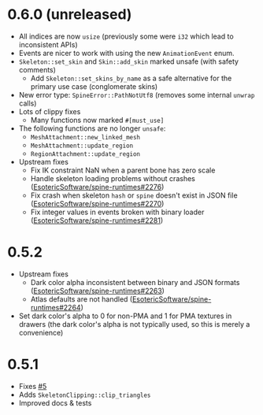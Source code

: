 # 0.6.0 (unreleased)
- All indices are now `usize` (previously some were `i32` which lead to inconsistent APIs)
- Events are nicer to work with using the new `AnimationEvent` enum.
- `Skeleton::set_skin` and `Skin::add_skin` marked unsafe (with safety comments)
  - Add `Skeleton::set_skins_by_name` as a safe alternative for the primary use case (conglomerate skins)
- New error type: `SpineError::PathNotUtf8` (removes some internal `unwrap` calls)
- Lots of clippy fixes
  - Many functions now marked `#[must_use]`
- The following functions are no longer `unsafe`:
  - `MeshAttachment::new_linked_mesh`
  - `MeshAttachment::update_region`
  - `RegionAttachment::update_region`
- Upstream fixes
  - Fix IK constraint NaN when a parent bone has zero scale
  - Handle skeleton loading problems without crashes ([EsotericSoftware/spine-runtimes#2276](https://github.com/EsotericSoftware/spine-runtimes/pull/2276))
  - Fix crash when skeleton `hash` or `spine` doesn't exist in JSON file ([EsotericSoftware/spine-runtimes#2270](https://github.com/EsotericSoftware/spine-runtimes/pull/2270))
  - Fix integer values in events broken with binary loader ([EsotericSoftware/spine-runtimes#2281](https://github.com/EsotericSoftware/spine-runtimes/issues/2281))

# 0.5.2
- Upstream fixes
  - Dark color alpha inconsistent between binary and JSON formats ([EsotericSoftware/spine-runtimes#2263](https://github.com/EsotericSoftware/spine-runtimes/issues/2263))
  - Atlas defaults are not handled ([EsotericSoftware/spine-runtimes#2264](https://github.com/EsotericSoftware/spine-runtimes/issues/2264))
- Set dark color's alpha to 0 for non-PMA and 1 for PMA textures in drawers (the dark color's alpha is not typically used, so this is merely a convenience)

# 0.5.1
- Fixes [#5](https://github.com/jabuwu/rusty_spine/issues/5)
- Adds `SkeletonClipping::clip_triangles`
- Improved docs & tests